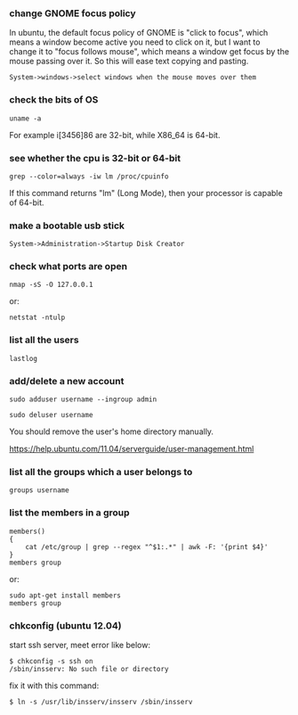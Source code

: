 ### change GNOME focus policy

In ubuntu, the default focus policy of GNOME is "click to focus", which means 
a window become active you need to click on it, but I want to change it to 
"focus follows mouse", which means a window get focus by the mouse passing 
over it. So this will ease text copying and pasting.

    System->windows->select windows when the mouse moves over them

### check the bits of OS

    uname -a

For example i[3456]86 are 32-bit, while X86\_64 is 64-bit.

### see whether the cpu is 32-bit or 64-bit

    grep --color=always -iw lm /proc/cpuinfo

If this command returns "lm" (Long Mode), then your processor is capable of
64-bit.

### make a bootable usb stick

    System->Administration->Startup Disk Creator 

### check what ports are open

    nmap -sS -O 127.0.0.1

or:

    netstat -ntulp

### list all the users

    lastlog

### add/delete a new account

    sudo adduser username --ingroup admin

    sudo deluser username

You should remove the user's home directory manually.

<https://help.ubuntu.com/11.04/serverguide/user-management.html>

### list all the groups which a user belongs to

    groups username

### list the members in a group

    members()
    {
        cat /etc/group | grep --regex "^$1:.*" | awk -F: '{print $4}'
    }
    members group

or:

    sudo apt-get install members
    members group

### chkconfig (ubuntu 12.04)

start ssh server, meet error like below:

    $ chkconfig -s ssh on
    /sbin/insserv: No such file or directory

fix it with this command:

    $ ln -s /usr/lib/insserv/insserv /sbin/insserv
